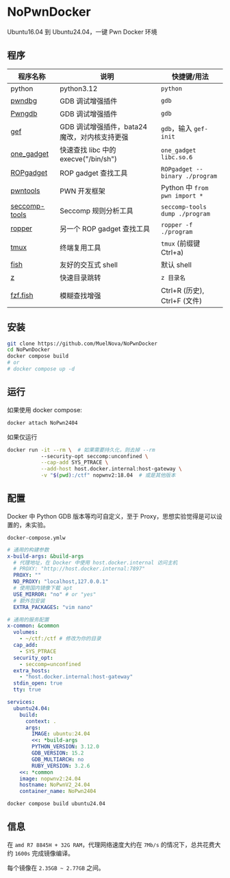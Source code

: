 # NoPwnDocker

Ubuntu16.04 到 Ubuntu24.04，一键 Pwn Docker 环境

## 程序

| 程序名称                                                    | 说明                                          | 快捷键/用法                    |
| ----------------------------------------------------------- | --------------------------------------------- | ------------------------------ |
| python                                                      | python3.12                                    | `python`                       |
| [pwndbg](https://github.com/pwndbg/pwndbg)                  | GDB 调试增强插件                              | `gdb`                          |
| [Pwngdb](https://github.com/scwuaptx/Pwngdb)                | GDB 调试增强插件                              | `gdb`                          |
| [gef](https://github.com/bata24/gef)                        | GDB 调试增强插件，bata24 魔改，对内核支持更强 | `gdb`，输入 `gef-init`         |
| [one_gadget](https://github.com/david942j/one_gadget)       | 快速查找 libc 中的 execve("/bin/sh")          | `one_gadget libc.so.6`         |
| [ROPgadget](https://github.com/JonathanSalwan/ROPgadget)    | ROP gadget 查找工具                           | `ROPgadget --binary ./program` |
| [pwntools](https://github.com/Gallopsled/pwntools)          | PWN 开发框架                                  | Python 中 `from pwn import *`  |
| [seccomp-tools](https://github.com/david942j/seccomp-tools) | Seccomp 规则分析工具                          | `seccomp-tools dump ./program` |
| [ropper](https://github.com/sashs/Ropper)                   | 另一个 ROP gadget 查找工具                    | `ropper -f ./program`          |
| [tmux](https://github.com/tmux/tmux)                        | 终端复用工具                                  | `tmux` (前缀键 Ctrl+a)         |
| [fish](https://github.com/fish-shell/fish-shell)            | 友好的交互式 shell                            | 默认 shell                     |
| [z](https://github.com/jethrokuan/z)                        | 快速目录跳转                                  | `z 目录名`                     |
| [fzf.fish](https://github.com/PatrickF1/fzf.fish)           | 模糊查找增强                                  | Ctrl+R (历史), Ctrl+F (文件)   |

## 安装

```bash
git clone https://github.com/MuelNova/NoPwnDocker
cd NoPwnDocker
docker compose build
# or
# docker compose up -d
```

## 运行

如果使用 docker compose:

```bash
docker attach NoPwn2404
```

如果仅运行

```bash
docker run -it --rm \  # 如果需要持久化，则去掉 --rm
           --security-opt seccomp:unconfined \
           --cap-add SYS_PTRACE \
           --add-host host.docker.internal:host-gateway \
           -v "$(pwd):/ctf" nopwnv2:18.04  # 或是其他版本
```

## 配置

Docker 中 Python GDB 版本等均可自定义，至于 Proxy，思想实验觉得是可以设置的，未实验。

`docker-compose.ymlw`

```yaml
# 通用的构建参数
x-build-args: &build-args
  # 代理地址，在 Docker 中使用 host.docker.internal 访问主机
  # PROXY: "http://host.docker.internal:7897"
  PROXY: ""
  NO_PROXY: "localhost,127.0.0.1"
  # 使用国内镜像下载 apt
  USE_MIRROR: "no" # or "yes"
  # 额外包安装
  EXTRA_PACKAGES: "vim nano"

# 通用的服务配置
x-common: &common
  volumes:
    - ~/ctf:/ctf # 修改为你的目录
  cap_add:
    - SYS_PTRACE
  security_opt:
    - seccomp=unconfined
  extra_hosts:
    - "host.docker.internal:host-gateway"
  stdin_open: true
  tty: true

services:
  ubuntu24.04:
    build:
      context: .
      args:
        IMAGE: ubuntu:24.04
        <<: *build-args
        PYTHON_VERSION: 3.12.0
        GDB_VERSION: 15.2
        GDB_MULTIARCH: no
        RUBY_VERSION: 3.2.6
    <<: *common
    image: nopwnv2:24.04
    hostname: NoPwnV2_24.04
    container_name: NoPwn2404
```

```bash
docker compose build ubuntu24.04
```

## 信息

在 `amd R7 8845H + 32G RAM`，代理网络速度大约在 `7Mb/s` 的情况下，总共花费大约 `1600s` 完成镜像编译。

每个镜像在 `2.35GB ~ 2.77GB` 之间。
